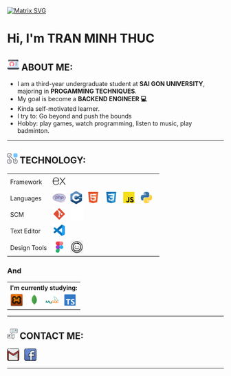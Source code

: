   
  [![Matrix SVG](https://raw.githubusercontent.com/rodrigograca31/rodrigograca31/master/matrix.svg)](https://github.com/QuanBlue) 
# Hi, I'm <b>TRAN MINH THUC</b>

## <img src="./assets/about.png" height="28px" alt="about" title="about"/> ABOUT ME:
- I am a third-year undergraduate student at **SAI GON UNIVERSITY**, majoring in **PROGAMMING TECHNIQUES**.
- My goal is become a **BACKEND ENGINEER 💻**
- Kinda self-motivated learner.
- I try to: Go beyond and push the bounds
- Hobby: play games, watch programming, listen to music, play badminton.

--- 
## <img src="./assets/technology.png" height="24px" alt="technology" title="technology"/> TECHNOLOGY:
<table>
    <tr>
        <td>Framework</td>
        <td>
            <img src="./assets/expressjs.svg" height="30px" alt="reactjs" title="Express JS"/>
        </td>
    </tr>
    <tr>
        <td>Languages</td>
        <td>
            <img src="./assets/php.png" height="30px" alt="C/C++" title="PHP"/>
            &nbsp;
            <img src="./assets/c++.svg" height="30px" alt="C/C++" title="C/C++"/>
            &nbsp;
            <img src="./assets/html.svg" height="30px" alt="html" title="HTML"/>
            &nbsp;
            <img src="./assets/css.svg" height="30px" alt="css" title="CSS"/>
            &nbsp;
            <img src="./assets/js_official.svg" height="30px" alt="javascript" title="Javascript"/>
            &nbsp;
            <img src="./assets/python.svg" height="30px" alt="python" title="Python"/>
            &nbsp;
        </td>
    </tr> 
    <tr>
        <td>SCM</td>
        <td>
            <img src="./assets/git.svg" height="30px" alt="git" title="Git"/>
            &nbsp;
            <img src="./assets/github_logo_white.svg" height="30px" alt="github" title="Github"/>
            &nbsp;
        </td>
    </tr>
    <tr>
        <td>Text Editor</td>
        <td>
            <img src="./assets/vscode.svg" height="30px" alt="vscode" title="VSCode"/>
            &nbsp;
        </td>
    </tr>
    <tr>
        <td>Design Tools</td>
        <td>
            <img src="./assets/figma_logo.svg" height="30px" alt="figma" title="Figma"/>
            &nbsp;
            <img src="./assets/balsamig.png" height="30px" alt="photoshop" title="Balsamiq"/>
        </td>
    </tr>
    
</table>

### And
<table>
    <tr>
        <th>I'm currently studying: </th>
    </tr>
    <tr>
        <td>
            <img src="./assets/xampp.png" height="30px" alt="golang" title="Xampp"/>    
            &nbsp;
            <img src="./assets/mongo.svg" height="30px" alt="mongodb" title="MongoDB"/>   
            &nbsp;
            <img src="./assets/mysql.png" height="30px" alt="mongodb" title="MySQL"/>   
            &nbsp;
            <img src="./assets/typescript_official.svg" height="30px" alt="typescript" title="Typescript"/>
        </td>
    </tr>
</table>

---
## <img src="./assets/contact.png" height="24px" alt="contact" title="contact"/> CONTACT ME:

<a href="mailto:tranminhthuc79@gmail.com"><img src="./assets/gmail.png" height="28px" alt="gmail" title="My Gmail address"/></a>
&nbsp;
<a href="https://www.facebook.com/minhthuc.tran.564/"><img src="./assets/facebook.png" height="28px" alt="facebook" title="My Facebook account"/></a>

---
